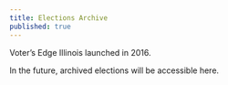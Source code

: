 ```yaml
---
title: Elections Archive
published: true
---
```



Voter’s Edge Illinois launched in 2016. 

In the future, archived elections will be accessible here.
